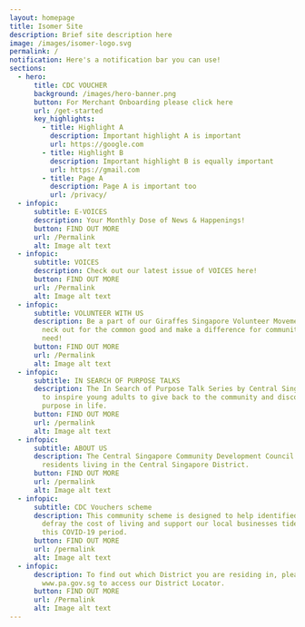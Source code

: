 ```yaml
---
layout: homepage
title: Isomer Site
description: Brief site description here
image: /images/isomer-logo.svg
permalink: /
notification: Here's a notification bar you can use!
sections:
  - hero:
      title: CDC VOUCHER
      background: /images/hero-banner.png
      button: For Merchant Onboarding please click here
      url: /get-started
      key_highlights:
        - title: Highlight A
          description: Important highlight A is important
          url: https://google.com
        - title: Highlight B
          description: Important highlight B is equally important
          url: https://gmail.com
        - title: Page A
          description: Page A is important too
          url: /privacy/
  - infopic:
      subtitle: E-VOICES
      description: Your Monthly Dose of News & Happenings!
      button: FIND OUT MORE
      url: /Permalink
      alt: Image alt text
  - infopic:
      subtitle: VOICES
      description: Check out our latest issue of VOICES here!
      button: FIND OUT MORE
      url: /Permalink
      alt: Image alt text
  - infopic:
      subtitle: VOLUNTEER WITH US
      description: Be a part of our Giraffes Singapore Volunteer Movement. Stick your
        neck out for the common good and make a difference for communities in
        need!
      button: FIND OUT MORE
      url: /Permalink
      alt: Image alt text
  - infopic:
      subtitle: IN SEARCH OF PURPOSE TALKS
      description: The In Search of Purpose Talk Series by Central Singapore CDC aims
        to inspire young adults to give back to the community and discover their
        purpose in life.
      button: FIND OUT MORE
      url: /permalink
      alt: Image alt text
  - infopic:
      subtitle: ABOUT US
      description: The Central Singapore Community Development Council (CDC) serves
        residents living in the Central Singapore District.
      button: FIND OUT MORE
      url: /permalink
      alt: Image alt text
  - infopic:
      subtitle: CDC Vouchers scheme
      description: This community scheme is designed to help identified households to
        defray the cost of living and support our local businesses tide through
        this COVID-19 period.
      button: FIND OUT MORE
      url: /permalink
      alt: Image alt text
  - infopic:
      description: To find out which District you are residing in, please visit
        www.pa.gov.sg to access our District Locator.
      button: FIND OUT MORE
      url: /Permalink
      alt: Image alt text
---
```

